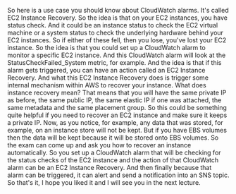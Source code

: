 
<v Instructor>So here is a use case you should know</v>
about CloudWatch alarms.
It's called EC2 Instance Recovery.
So the idea is that on your EC2 instances,
you have status check.
And it could be an instance status to check
the EC2 virtual machine or a system status to check
the underlying hardware behind your EC2 instances.
So if either of these fell, then you lose,
you've lost your EC2 instance.
So the idea is that you could set up a CloudWatch alarm
to monitor a specific EC2 instance.
And this CloudWatch alarm will look
at the StatusCheckFailed_System metric, for example.
And the idea is that if this alarm gets triggered,
you can have an action called an EC2 Instance Recovery.
And what this EC2 Instance Recovery does is trigger
some internal mechanism within AWS to recover your instance.
What does instance recovery mean?
That means that you will have the same private IP as before,
the same public IP, the same elastic IP if one was attached,
the same metadata and the same placement group.
So this could be something quite helpful if you need
to recover an EC2 instance and make sure
it keeps a private IP.
Now, as you notice, for example,
any data that was stored, for example,
on an instance store will not be kept.
But if you have EBS volumes then the data will be kept
because it will be stored onto EBS volumes.
So the exam can come up and ask you how to recover
an instance automatically.
So you set up a CloudWatch alarm that will be checking
for the status checks of the EC2 instance
and the action of that CloudWatch alarm
can be an EC2 Instance Recovery.
And then finally because that alarm can be triggered,
it can alert and send a notification into an SNS topic.
So that's it, I hope you liked it
and I will see you in the next lecture.